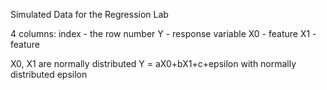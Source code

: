 Simulated Data for the Regression Lab

4 columns:
index - the row number
Y  - response variable
X0 - feature
X1 - feature

X0, X1 are normally distributed
Y = aX0+bX1+c+epsilon
with normally distributed epsilon
